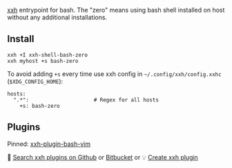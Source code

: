 [xxh](https://github.com/xxh/xxh) entrypoint for bash. The "zero" means using bash shell installed on host without any additional installations. 

## Install
```
xxh +I xxh-shell-bash-zero 
xxh myhost +s bash-zero
```
To avoid adding `+s` every time use xxh config in `~/.config/xxh/config.xxhc` (`$XDG_CONFIG_HOME`):
```
hosts:
  ".*":                     # Regex for all hosts
    +s: bash-zero
```

## Plugins

Pinned: [xxh-plugin-bash-vim](https://github.com/xxh/xxh-plugin-bash-vim)

🔎 [Search xxh plugins on Github](https://github.com/search?q=xxh-plugin-bash&type=Repositories) or [Bitbucket](https://bitbucket.org/repo/all?name=xxh-plugin-bash) or 💡 [Create xxh plugin](https://github.com/xxh/xxh-plugin-bash-sample)
